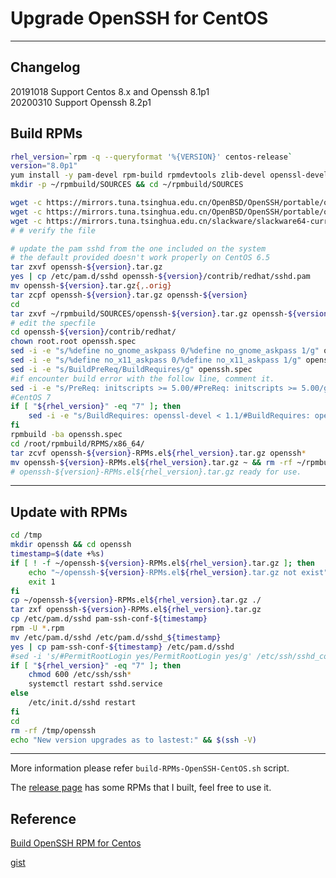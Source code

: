 # Upgrade OpenSSH for CentOS

---

## Changelog
20191018 Support Centos 8.x and Openssh 8.1p1  
20200310 Support Openssh 8.2p1

## Build RPMs

```bash
rhel_version=`rpm -q --queryformat '%{VERSION}' centos-release`
version="8.0p1"
yum install -y pam-devel rpm-build rpmdevtools zlib-devel openssl-devel krb5-devel gcc wget
mkdir -p ~/rpmbuild/SOURCES && cd ~/rpmbuild/SOURCES

wget -c https://mirrors.tuna.tsinghua.edu.cn/OpenBSD/OpenSSH/portable/openssh-${version}.tar.gz
wget -c https://mirrors.tuna.tsinghua.edu.cn/OpenBSD/OpenSSH/portable/openssh-${version}.tar.gz.asc
wget -c https://mirrors.tuna.tsinghua.edu.cn/slackware/slackware64-current/source/xap/x11-ssh-askpass/x11-ssh-askpass-1.2.4.1.tar.gz
# # verify the file

# update the pam sshd from the one included on the system
# the default provided doesn't work properly on CentOS 6.5
tar zxvf openssh-${version}.tar.gz
yes | cp /etc/pam.d/sshd openssh-${version}/contrib/redhat/sshd.pam
mv openssh-${version}.tar.gz{,.orig}
tar zcpf openssh-${version}.tar.gz openssh-${version}
cd
tar zxvf ~/rpmbuild/SOURCES/openssh-${version}.tar.gz openssh-${version}/contrib/redhat/openssh.spec
# edit the specfile
cd openssh-${version}/contrib/redhat/
chown root.root openssh.spec
sed -i -e "s/%define no_gnome_askpass 0/%define no_gnome_askpass 1/g" openssh.spec
sed -i -e "s/%define no_x11_askpass 0/%define no_x11_askpass 1/g" openssh.spec
sed -i -e "s/BuildPreReq/BuildRequires/g" openssh.spec
#if encounter build error with the follow line, comment it.
sed -i -e "s/PreReq: initscripts >= 5.00/#PreReq: initscripts >= 5.00/g" openssh.spec
#CentOS 7
if [ "${rhel_version}" -eq "7" ]; then
    sed -i -e "s/BuildRequires: openssl-devel < 1.1/#BuildRequires: openssl-devel < 1.1/g" openssh.spec
fi
rpmbuild -ba openssh.spec
cd /root/rpmbuild/RPMS/x86_64/
tar zcvf openssh-${version}-RPMs.el${rhel_version}.tar.gz openssh*
mv openssh-${version}-RPMs.el${rhel_version}.tar.gz ~ && rm -rf ~/rpmbuild ~/openssh-${version}
# openssh-${version}-RPMs.el${rhel_version}.tar.gz ready for use.
```

---

## Update with RPMs

```bash
cd /tmp
mkdir openssh && cd openssh
timestamp=$(date +%s)
if [ ! -f ~/openssh-${version}-RPMs.el${rhel_version}.tar.gz ]; then 
    echo "~/openssh-${version}-RPMs.el${rhel_version}.tar.gz not exist" 
    exit 1
fi
cp ~/openssh-${version}-RPMs.el${rhel_version}.tar.gz ./
tar zxf openssh-${version}-RPMs.el${rhel_version}.tar.gz 
cp /etc/pam.d/sshd pam-ssh-conf-${timestamp}
rpm -U *.rpm
mv /etc/pam.d/sshd /etc/pam.d/sshd_${timestamp}
yes | cp pam-ssh-conf-${timestamp} /etc/pam.d/sshd
#sed -i 's/#PermitRootLogin yes/PermitRootLogin yes/g' /etc/ssh/sshd_config
if [ "${rhel_version}" -eq "7" ]; then
    chmod 600 /etc/ssh/ssh*
    systemctl restart sshd.service
else
    /etc/init.d/sshd restart
fi
cd
rm -rf /tmp/openssh
echo "New version upgrades as to lastest:" && $(ssh -V)
```

---

More information please refer `build-RPMs-OpenSSH-CentOS.sh` script.

The [release page](https://github.com/ztsoft/Build-Update-Openssh-Centos/releases) has some RPMs that I built, feel free to use it.

## Reference

[Build OpenSSH RPM for Centos](http://www.arvinep.com/2015/12/building-rpm-openssh-71p1-on-rhelcentos.html)

[gist](https://gist.github.com/tjheeta/654a246d18fea65b2da0)
